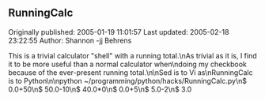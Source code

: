 ## RunningCalc 
Originally published: 2005-01-19 11:01:57 
Last updated: 2005-02-18 23:22:55 
Author: Shannon -jj Behrens 
 
This is a trivial calculator "shell" with a running total.\nAs trivial as it is, I find it to be more useful than a normal calculator when\ndoing my checkbook because of the ever-present running total.\n\nSed is to Vi as\nRunningCalc is to Python\n\npython ~/programming/python/hacks/RunningCalc.py\n$ 0.0+50\n$ 50.0-10\n$ 40.0*0\n$ 0.0+5\n$ 5.0-2\n$ 3.0